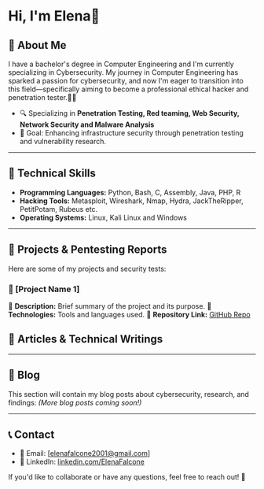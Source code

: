 # Hi, I'm Elena🚀 

## 👋 About Me
I have a bachelor's degree in Computer Engineering and I'm currently specializing in Cybersecurity. My journey in Computer Engineering has sparked a passion for cybersecurity, and now I'm eager to transition into this field—specifically aiming to become a professional ethical hacker and penetration tester.🔐✨ 

- 🔍 Specializing in **Penetration Testing, Red teaming, Web Security, Network Security and Malware Analysis**
- 🎯 Goal: Enhancing infrastructure security through penetration testing and vulnerability research.

---

## 🔧 Technical Skills
- **Programming Languages:** Python, Bash, C, Assembly, Java, PHP, R
- **Hacking Tools:** Metasploit, Wireshark, Nmap, Hydra, JackTheRipper, PetitPotam, Rubeus etc.
- **Operating Systems:** Linux, Kali Linux and Windows

---

## 📂 Projects & Pentesting Reports
Here are some of my projects and security tests:

### 🔹 [Project Name 1]
📌 **Description:** Brief summary of the project and its purpose.
📂 **Technologies:** Tools and languages used.
🔗 **Repository Link:** [GitHub Repo](https://github.com/your-username/project1)

## 📜 Articles & Technical Writings
---

## 📝 Blog
This section will contain my blog posts about cybersecurity, research, and findings:
_(More blog posts coming soon!)_

---

## 📞 Contact
- 📧 Email: [elenafalcone2001@gmail.com]
- 🔗 LinkedIn: [linkedin.com/ElenaFalcone](https://www.linkedin.com/in/elena-falcone-21a898270/)

If you'd like to collaborate or have any questions, feel free to reach out! 🚀
